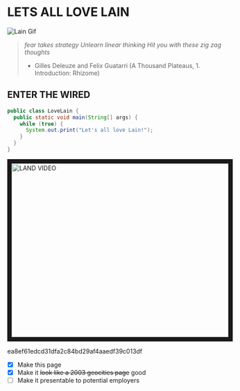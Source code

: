 # LETS ALL LOVE LAIN
![Lain Gif](https://fauux.neocities.org/loveLain.gif)
> *fear takes strategy Unlearn linear thinking
> Hit you with these zig zag thoughts*
> - Gilles Deleuze and Felix Guatarri (A Thousand Plateaus, 1. Introduction: Rhizome)

## ENTER THE WIRED
```java
public class LoveLain {
  public static void main(String[] args) {
    while (true) {
      System.out.print("Let's all love Lain!");
    }
  }
}
```
<a href="https://youtu.be/fiaWsgtJrNI" target="_blank"><img src="http://img.youtube.com/vi/fiaWsgtJrNI/0.jpg" 
alt="LAND VIDEO" width="500" height="400" border="10" /></a>

ea8ef61edcd31dfa2c84bd29af4aaedf39c013df

- [x] Make this page
- [x] Make it ~~look like a 2003 geocities page~~ good
- [ ] Make it presentable to potential employers 
